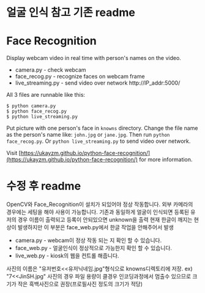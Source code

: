 

# 얼굴 인식 참고 기존 readme
# Face Recognition

Display webcam video in real time with person's names on the video.

* camera.py - check webcam
* face_recog.py - recognize faces on webcam frame
* live_streaming.py - send video over network http://IP_addr:5000/

All 3 files are runnable like this:
```
$ python camera.py
$ python face_recog.py
$ python live_streaming.py
```

Put picture with one person's face in `knowns` directory. Change the file name as the person's name like: `john.jpg` or `jane.jpg`. Then run `python face_recog.py`. Or `python live_streaming.py` to send video over network.

Visit [https://ukayzm.github.io/python-face-recognition/](https://ukayzm.github.io/python-face-recognition/) for more information.

# 수정 후 readme

OpenCV와 Face_Recognition이 설치가 되있어야 정상 작동합니다.
외부 카메라의 경우에는 세팅을 해야 사용이 가능합니다.
기존과 동일하게 얼굴이 인식되면 등록된 유저의 경우 이름이 출력되고 등록이 안되있으면 unknown을 출력
현재 한글이 깨지는 현상이 발생하지만 이 부분은 face_web.py에서 한글 작업을 안해주어서 발생

* camera.py - webcam이 정상 작동 되는 지 확인 할 수 있습니다.
* face_web.py - 얼굴인식이 정상적으로 가능한지 확인 할 수 있습니다.
* live_web.py - kiosk의 웹을 컨트롤 해줍니다.

사진의 이름은 "유저번호<<유저닉네임.jpg"형식으로 knowns디렉토리에 저장. ex) "7<<JinSH.jpg"
사진의 경우 파일 용량이 클경우 인코딩과정에서 멈출수 있으므로 크기가 작은 흑백사진으로 권장(프로필사진 정도의 크기가 적당)
